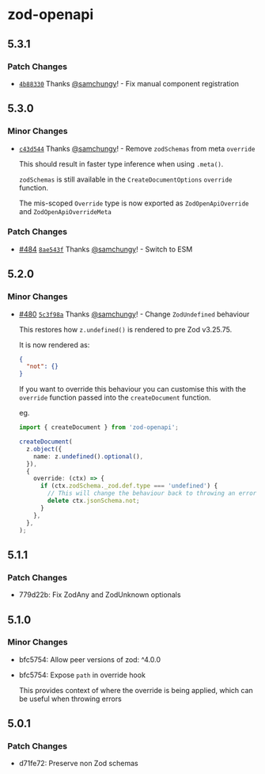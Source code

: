 # zod-openapi

## 5.3.1

### Patch Changes

- [`4b88330`](https://github.com/samchungy/zod-openapi/commit/4b8833024656ba04d7cf4fe1c36635c4345586f3) Thanks [@samchungy](https://github.com/samchungy)! - Fix manual component registration

## 5.3.0

### Minor Changes

- [`c43d544`](https://github.com/samchungy/zod-openapi/commit/c43d5445e6bfaacbcbf5af6374ce783aba5c783c) Thanks [@samchungy](https://github.com/samchungy)! - Remove `zodSchemas` from meta `override`

  This should result in faster type inference when using `.meta()`.

  `zodSchemas` is still available in the `CreateDocumentOptions` `override` function.

  The mis-scoped `Override` type is now exported as `ZodOpenApiOverride` and `ZodOpenApiOverrideMeta`

### Patch Changes

- [#484](https://github.com/samchungy/zod-openapi/pull/484) [`8ae543f`](https://github.com/samchungy/zod-openapi/commit/8ae543fe95c3582553af4710a8ff7bf6540b0bca) Thanks [@samchungy](https://github.com/samchungy)! - Switch to ESM

## 5.2.0

### Minor Changes

- [#480](https://github.com/samchungy/zod-openapi/pull/480) [`5c3f98a`](https://github.com/samchungy/zod-openapi/commit/5c3f98a49a4377819b93993fb92a84510f794d28) Thanks [@samchungy](https://github.com/samchungy)! - Change `ZodUndefined` behaviour

  This restores how `z.undefined()` is rendered to pre Zod v3.25.75.

  It is now rendered as:

  ```json
  {
    "not": {}
  }
  ```

  If you want to override this behaviour you can customise this with the `override` function passed into the `createDocument` function.

  eg.

  ```ts
  import { createDocument } from 'zod-openapi';

  createDocument(
    z.object({
      name: z.undefined().optional(),
    }),
    {
      override: (ctx) => {
        if (ctx.zodSchema._zod.def.type === 'undefined') {
          // This will change the behaviour back to throwing an error
          delete ctx.jsonSchema.not;
        }
      },
    },
  );
  ```

## 5.1.1

### Patch Changes

- 779d22b: Fix ZodAny and ZodUnknown optionals

## 5.1.0

### Minor Changes

- bfc5754: Allow peer versions of zod: ^4.0.0
- bfc5754: Expose `path` in override hook

  This provides context of where the override is being applied, which can be useful when throwing errors

## 5.0.1

### Patch Changes

- d71fe72: Preserve non Zod schemas
